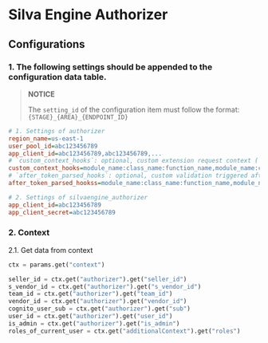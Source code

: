# Silva Engine Authorizer

## Configurations

### 1. The following settings should be appended to the configuration data table.

> **NOTICE**
>
> The `setting_id` of the configuration item must follow the format: `{STAGE}_{AREA}_{ENDPOINT_ID}`

```ini
# 1. Settings of authorizer
region_name=us-east-1
user_pool_id=abc123456789
app_client_id=abc123456789,abc123456789,...
# `custom_context_hooks`: optional, custom extension request context (`additionalContext`).
custom_context_hooks=module_name:class_name:function_name,module_name:class_name:function_name,...
# `after_token_parsed_hooks`: optional, custom validation triggered after token parsed.
after_token_parsed_hookss=module_name:class_name:function_name,module_name:class_name:function_name,...

# 2. Settings of silvaengine_authorizer
app_client_id=abc123456789
app_client_secret=abc123456789
```

### 2. Context

2.1. Get data from context

```python
ctx = params.get("context")

seller_id = ctx.get("authorizer").get("seller_id")
s_vendor_id = ctx.get("authorizer").get("s_vendor_id")
team_id = ctx.get("authorizer").get("team_id")
vendor_id = ctx.get("authorizer").get("vendor_id")
cognito_user_sub = ctx.get("authorizer").get("sub")
user_id = ctx.get("authorizer").get("user_id")
is_admin = ctx.get("authorizer").get("is_admin")
roles_of_current_user = ctx.get("additionalContext").get("roles")
```

